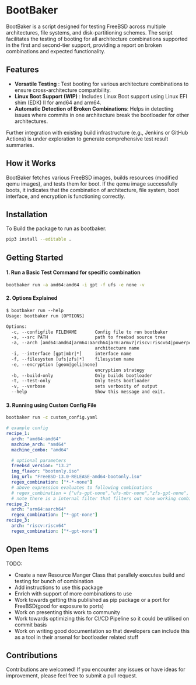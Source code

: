 # BootBaker

BootBaker is a script designed for testing FreeBSD across multiple architectures, file systems, and disk-partitioning schemes. The script facilitates the testing of booting for all architecture combinations supported in the first and second-tier support, providing a report on broken combinations and expected functionality.

## Features

* **Versatile Testing** : Test booting for various architecture combinations to ensure cross-architecture compatibility.
* **Linux Boot Support (WIP)** : Includes Linux Boot support using Linux EFI shim (EDK) II for amd64 and arm64.
* **Automatic Detection of Broken Combinations**: Helps in detecting issues where commits in one architecture break the bootloader for other architectures.

Further integration with existing build infrastructure (e.g., Jenkins or GitHub Actions) is under exploration to generate comprehensive test result summaries.

## How it Works

BootBaker fetches various FreeBSD images, builds resources (modified qemu images), and tests them for boot. If the qemu image successfully boots, it indicates that the combination of architecture, file system, boot interface, and encryption is functioning correctly.

## Installation

To Build the package to run as bootbaker.
```sh
pip3 install --editable . 
```

## Getting Started

#### 1. Run a Basic Test Command for specific combination
```bash
bootbaker run -a amd64:amd64 -i gpt -f ufs -e none -v
```

#### 2. Options Explained
```txt
$ bootbaker run --help
Usage: bootbaker run [OPTIONS]

Options:
  -c, --configfile FILENAME       Config file to run bootbaker
  -s, --src PATH                  path to freebsd source tree
  -a, --arch [amd64:amd64|arm64:aarch64|arm:armv7|riscv:riscv64|powerpc:powerpc64]
                                  architecture name
  -i, --interface [gpt|mbr|*]     interface name
  -f, --filesystem [ufs|zfs|*]    filesystem name
  -e, --encryption [geom|geli|none]
                                  encryption strategy
  -b, --build-only                Only builds bootloader
  -t, --test-only                 Only tests bootloader
  -v, --verbose                   sets verbosity of output
  --help                          Show this message and exit.
```

#### 3. Running using Custom Config File
```bash
bootbaker run -c custom_config.yaml
```

```yaml
# example config
recipe_1:
  arch: "amd64:amd64"
  machine_arch: "amd64"
  machine_combo: "amd64"

  # optional parameters
  freebsd_version: "13.2"
  img_flavor: "bootonly.iso"
  img_url: "FreeBSD-13.0-RELEASE-amd64-bootonly.iso"
  regex_combination: ["*-*-none"]
  # above expression evaluates to following combinations
  # regex_combination = {"ufs-gpt-none","ufs-mbr-none","zfs-gpt-none", "zfs-mbr-none"}
  # note there is a internal filter that filters out none working combinations
recipe_2:
  arch: "arm64:aarch64"
  regex_combination: ["*-gpt-none"]
recipe_3:
  arch: "riscv:riscv64"
  regex_combination: ["*-gpt-none"]
```

## Open Items
TODO:
* Create a new Resource Manger Class that parallely executes build and testing for bunch of combination
* Add instructions to use this package
* Enrich with support of more combinations to use
* Work towards getting this published as pip package or a port for FreeBSD(good for exposure to ports)
* Work on presenting this work to community
* Work towards optimizing this for CI/CD Pipeline so it could be utilised on commit basis
* Work on writing good documentation so that developers can include this as a tool in their arsenal for 
  bootloader related stuff


## Contributions

Contributions are welcomed! If you encounter any issues or have ideas for improvement, please feel free to submit a pull request.